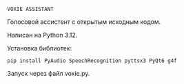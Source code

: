 ```VOXIE ASSISTANT```

Голосовой ассистент с открытым исходным кодом.

Написан на Python 3.12.

Установка библиотек:
```
pip install PyAudio SpeechRecognition pyttsx3 PyQt6 g4f
```
Запуск через файл voxie.py.
